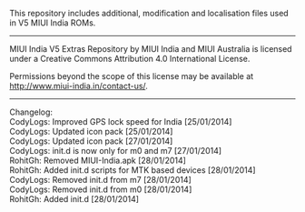 This repository includes additional, modification and localisation files used in V5 MIUI India ROMs.

---------------------------------------------------------------------------------------------

MIUI India V5 Extras Repository by MIUI India and MIUI Australia is licensed under a Creative Commons Attribution 4.0 International License.

Permissions beyond the scope of this license may be available at http://www.miui-india.in/contact-us/.

---------------------------------------------------------------------------------------------

Changelog:<br>
CodyLogs: Improved GPS lock speed for India [25/01/2014]<br>
CodyLogs: Updated icon pack [25/01/2014]<br>
CodyLogs: Updated icon pack [27/01/2014]<br>
CodyLogs: init.d is now only for m0 and m7 [27/01/2014]<br>
RohitGh: Removed MIUI-India.apk [28/01/2014]<br>
RohitGh: Added init.d scripts for MTK based devices [28/01/2014]<br>
CodyLogs: Removed init.d from m7 [28/01/2014]<br>
CodyLogs: Removed init.d from m0 [28/01/2014]<br>
RohitGh: Added init.d [28/01/2014]<br>
